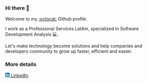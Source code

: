 ### Hi there 👋

Welcome to my [:octocat:](https://github.com/ctkano) Github profile.

I work as a Professional Services LatAm, specialized in Software Development Analysis :computer:. 

Let's make technology become solutions and help companies and developers community to grow up faster, efficient and easier.


### More details
[![Linkedin](https://github.com/ctkano/ctkano.github.io/blob/main/Icons/small/linkedin_small.png) LinkedIn](https://www.linkedin.com/in/kanoct?locale=en_US)

<!--
**ctkano/ctkano** is a ✨ _special_ ✨ repository because its `README.md` (this file) appears on your GitHub profile.

Here are some ideas to get you started:

- 🔭 I’m currently working on ...
- 🌱 I’m currently learning ...
- 👯 I’m looking to collaborate on ...
- 🤔 I’m looking for help with ...
- 💬 Ask me about ...
- 📫 How to reach me: ...
- 😄 Pronouns: ...
- ⚡ Fun fact: ...
-->
